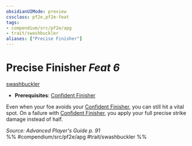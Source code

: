 ```yaml
---
obsidianUIMode: preview
cssclass: pf2e,pf2e-feat
tags:
- compendium/src/pf2e/apg
- trait/swashbuckler
aliases: ["Precise Finisher"]
---
```

# Precise Finisher  *Feat 6*  
[swashbuckler](/rules/traits/swashbuckler-apg.md)  

- **Prerequisites**: [Confident Finisher](/rules/actions/confident-finisher-apg.md)

Even when your foe avoids your [Confident Finisher](/rules/actions/confident-finisher-apg.md), you can still hit a vital spot. On a failure with [Confident Finisher](/rules/actions/confident-finisher-apg.md), you apply your full precise strike damage instead of half.

*Source: Advanced Player's Guide p. 91*  
%% #compendium/src/pf2e/apg #trait/swashbuckler %%
